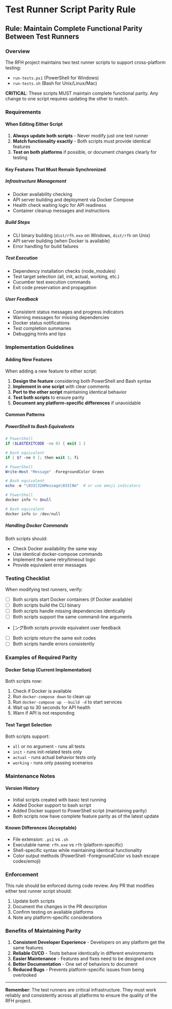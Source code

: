 # Test Runner Script Parity Rule

## Rule: Maintain Complete Functional Parity Between Test Runners

### Overview
The RFH project maintains two test runner scripts to support cross-platform testing:
- `run-tests.ps1` (PowerShell for Windows)
- `run-tests.sh` (Bash for Unix/Linux/Mac)

**CRITICAL**: These scripts MUST maintain complete functional parity. Any change to one script requires updating the other to match.

### Requirements

#### When Editing Either Script
1. **Always update both scripts** - Never modify just one test runner
2. **Match functionality exactly** - Both scripts must provide identical features
3. **Test on both platforms** if possible, or document changes clearly for testing

#### Key Features That Must Remain Synchronized

##### Infrastructure Management
- Docker availability checking
- API server building and deployment via Docker Compose
- Health check waiting logic for API readiness
- Container cleanup messages and instructions

##### Build Steps
- CLI binary building (`dist/rfh.exe` on Windows, `dist/rfh` on Unix)
- API server building (when Docker is available)
- Error handling for build failures

##### Test Execution
- Dependency installation checks (node_modules)
- Test target selection (all, init, actual, working, etc.)
- Cucumber test execution commands
- Exit code preservation and propagation

##### User Feedback
- Consistent status messages and progress indicators
- Warning messages for missing dependencies
- Docker status notifications
- Test completion summaries
- Debugging hints and tips

### Implementation Guidelines

#### Adding New Features
When adding a new feature to either script:

1. **Design the feature** considering both PowerShell and Bash syntax
2. **Implement in one script** with clear comments
3. **Port to the other script** maintaining identical behavior
4. **Test both scripts** to ensure parity
5. **Document any platform-specific differences** if unavoidable

#### Common Patterns

##### PowerShell to Bash Equivalents
```powershell
# PowerShell
if ($LASTEXITCODE -ne 0) { exit 1 }

# Bash equivalent
if [ $? -ne 0 ]; then exit 1; fi
```

```powershell
# PowerShell
Write-Host "Message" -ForegroundColor Green

# Bash equivalent
echo -e "\033[32mMessage\033[0m"  # or use emoji indicators
```

```powershell
# PowerShell
docker info *> $null

# Bash equivalent
docker info &> /dev/null
```

##### Handling Docker Commands
Both scripts should:
- Check Docker availability the same way
- Use identical docker-compose commands
- Implement the same retry/timeout logic
- Provide equivalent error messages

### Testing Checklist

When modifying test runners, verify:

- [ ] Both scripts start Docker containers (if Docker available)
- [ ] Both scripts build the CLI binary
- [ ] Both scripts handle missing dependencies identically
- [ ] Both scripts support the same command-line arguments
- [ングBoth scripts provide equivalent user feedback
- [ ] Both scripts return the same exit codes
- [ ] Both scripts handle errors consistently

### Examples of Required Parity

#### Docker Setup (Current Implementation)
Both scripts now:
1. Check if Docker is available
2. Run `docker-compose down` to clean up
3. Run `docker-compose up --build -d` to start services
4. Wait up to 30 seconds for API health
5. Warn if API is not responding

#### Test Target Selection
Both scripts support:
- `all` or no argument - runs all tests
- `init` - runs init-related tests only
- `actual` - runs actual behavior tests only
- `working` - runs only passing scenarios

### Maintenance Notes

#### Version History
- Initial scripts created with basic test running
- Added Docker support to bash script
- Added Docker support to PowerShell script (maintaining parity)
- Both scripts now have complete feature parity as of the latest update

#### Known Differences (Acceptable)
- File extension: `.ps1` vs `.sh`
- Executable name: `rfh.exe` vs `rfh` (platform-specific)
- Shell-specific syntax while maintaining identical functionality
- Color output methods (PowerShell -ForegroundColor vs bash escape codes/emoji)

### Enforcement

This rule should be enforced during code review. Any PR that modifies either test runner script should:

1. Update both scripts
2. Document the changes in the PR description
3. Confirm testing on available platforms
4. Note any platform-specific considerations

### Benefits of Maintaining Parity

1. **Consistent Developer Experience** - Developers on any platform get the same features
2. **Reliable CI/CD** - Tests behave identically in different environments
3. **Easier Maintenance** - Features and fixes need to be designed once
4. **Better Documentation** - One set of behaviors to document
5. **Reduced Bugs** - Prevents platform-specific issues from being overlooked

---

**Remember**: The test runners are critical infrastructure. They must work reliably and consistently across all platforms to ensure the quality of the RFH project.